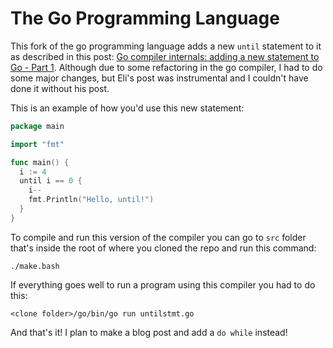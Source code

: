 # The Go Programming Language

This fork of the go programming language adds a new `until` statement to it as described in this post: [Go compiler internals: adding a new statement to Go - Part 1](https://eli.thegreenplace.net/2019/go-compiler-internals-adding-a-new-statement-to-go-part-1/). Although due to some refactoring in the go compiler, I had to do some major changes, but Eli's post was instrumental and I couldn't have done it without his post.

This is an example of how you'd use this new statement:

```go
package main

import "fmt"

func main() {
  i := 4
  until i == 0 {
    i--
    fmt.Println("Hello, until!")
  }
}
```

To compile and run this version of the compiler you can go to `src` folder that's inside the root of where you cloned the repo and run this command:

```
./make.bash
```

If everything goes well to run a program using this compiler you had to do this:

```
<clone folder>/go/bin/go run untilstmt.go
```

And that's it! I plan to make a blog post and add a `do while` instead!
